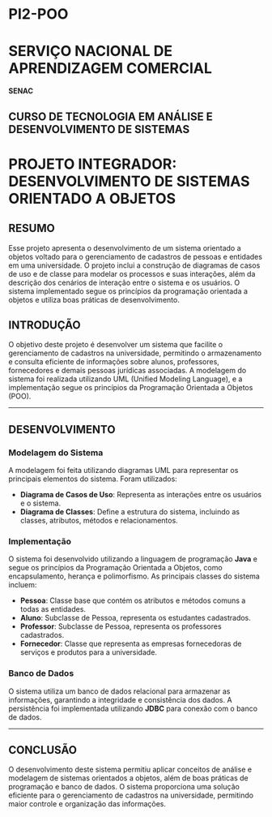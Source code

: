 # PI2-POO
# SERVIÇO NACIONAL DE APRENDIZAGEM COMERCIAL  
**SENAC**  

## CURSO DE TECNOLOGIA EM ANÁLISE E DESENVOLVIMENTO DE SISTEMAS  

# PROJETO INTEGRADOR: DESENVOLVIMENTO DE SISTEMAS ORIENTADO A OBJETOS  



## RESUMO  
Esse projeto apresenta o desenvolvimento de um sistema orientado a objetos voltado para o gerenciamento de cadastros de pessoas e entidades em uma universidade. O projeto inclui a construção de diagramas de casos de uso e de classe para modelar os processos e suas interações, além da descrição dos cenários de interação entre o sistema e os usuários. O sistema implementado segue os princípios da programação orientada a objetos e utiliza boas práticas de desenvolvimento.  


## INTRODUÇÃO  
O objetivo deste projeto é desenvolver um sistema que facilite o gerenciamento de cadastros na universidade, permitindo o armazenamento e consulta eficiente de informações sobre alunos, professores, fornecedores e demais pessoas jurídicas associadas. A modelagem do sistema foi realizada utilizando UML (Unified Modeling Language), e a implementação segue os princípios da Programação Orientada a Objetos (POO).  

---

## DESENVOLVIMENTO  
### Modelagem do Sistema  
A modelagem foi feita utilizando diagramas UML para representar os principais elementos do sistema. Foram utilizados:  

- **Diagrama de Casos de Uso**: Representa as interações entre os usuários e o sistema.  
- **Diagrama de Classes**: Define a estrutura do sistema, incluindo as classes, atributos, métodos e relacionamentos.  

### Implementação  
O sistema foi desenvolvido utilizando a linguagem de programação **Java** e segue os princípios da Programação Orientada a Objetos, como encapsulamento, herança e polimorfismo. As principais classes do sistema incluem:  

- **Pessoa**: Classe base que contém os atributos e métodos comuns a todas as entidades.  
- **Aluno**: Subclasse de Pessoa, representa os estudantes cadastrados.  
- **Professor**: Subclasse de Pessoa, representa os professores cadastrados.  
- **Fornecedor**: Classe que representa as empresas fornecedoras de serviços e produtos para a universidade.  

### Banco de Dados  
O sistema utiliza um banco de dados relacional para armazenar as informações, garantindo a integridade e consistência dos dados. A persistência foi implementada utilizando **JDBC** para conexão com o banco de dados.  

---

## CONCLUSÃO  
O desenvolvimento deste sistema permitiu aplicar conceitos de análise e modelagem de sistemas orientados a objetos, além de boas práticas de programação e banco de dados. O sistema proporciona uma solução eficiente para o gerenciamento de cadastros na universidade, permitindo maior controle e organização das informações.  
